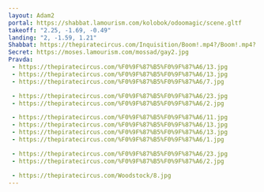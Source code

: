 ```yaml
---
layout: Adam2
portal: https://shabbat.lamourism.com/kolobok/odoomagic/scene.gltf
takeoff: "2.25, -1.69, -0.49"
landing: "2, -1.59, 1.21"
Shabbat: https://thepiratecircus.com/Inquisition/Boom!.mp4?/Boom!.mp4?
Secret: https://moses.lamourism.com/mossad/gay2.jpg
Pravda:
 - https://thepiratecircus.com/%F0%9F%87%B5%F0%9F%87%A6/13.jpg
 - https://thepiratecircus.com/%F0%9F%87%B5%F0%9F%87%A6/13.jpg
 - https://thepiratecircus.com/%F0%9F%87%B5%F0%9F%87%A6/7.jpg

 - https://thepiratecircus.com/%F0%9F%87%B5%F0%9F%87%A6/23.jpg
 - https://thepiratecircus.com/%F0%9F%87%B5%F0%9F%87%A6/2.jpg

 - https://thepiratecircus.com/%F0%9F%87%B5%F0%9F%87%A6/11.jpg
 - https://thepiratecircus.com/%F0%9F%87%B5%F0%9F%87%A6/13.jpg
 - https://thepiratecircus.com/%F0%9F%87%B5%F0%9F%87%A6/13.jpg
 - https://thepiratecircus.com/%F0%9F%87%B5%F0%9F%87%A6/1.jpg

 - https://thepiratecircus.com/%F0%9F%87%B5%F0%9F%87%A6/23.jpg
 - https://thepiratecircus.com/%F0%9F%87%B5%F0%9F%87%A6/2.jpg

 - https://thepiratecircus.com/Woodstock/8.jpg
---
```

